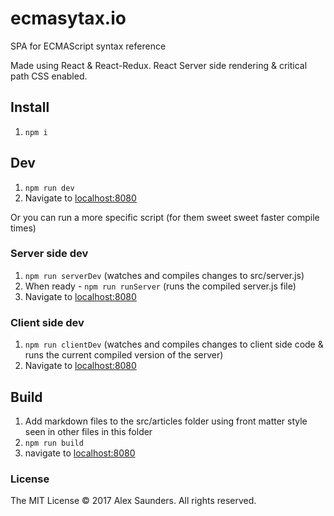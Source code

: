 # ecmasytax.io
SPA for ECMAScript syntax reference

Made using React & React-Redux. React Server side rendering & critical path CSS enabled.

## Install
1. `npm i`

## Dev

1. `npm run dev`
2. Navigate to [localhost:8080](http://localhost:8080/)

Or you can run a more specific script (for them sweet sweet faster compile times)

### Server side dev
1. `npm run serverDev` (watches and compiles changes to src/server.js)
2. When ready - `npm run runServer` (runs the compiled server.js file)
3. Navigate to [localhost:8080](http://localhost:8080/)

### Client side dev
1. `npm run clientDev` (watches and compiles changes to client side code & runs the current compiled version of the server)
2. Navigate to [localhost:8080](http://localhost:8080/)

## Build
1. Add markdown files to the src/articles folder using front matter style seen in other files in this folder
2. `npm run build`
3. navigate to [localhost:8080](http://localhost:8080/)


### License

The MIT License © 2017 Alex Saunders. All rights reserved.
